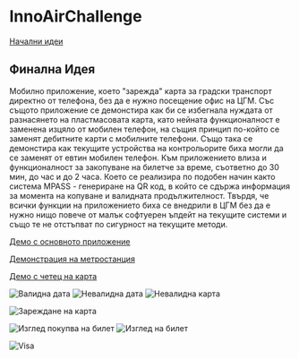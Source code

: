# InnoAirChallenge

[Начални идеи](https://docs.google.com/document/d/1l-GFWg-SNZemvM5Am4N7jBjvi0_tiBtCHO_s5OkabE4/edit?usp=sharing)

## Финална Идея

Мобилно приложение, което "зарежда" карта за градски транспорт директно от телефона, без да е нужно посещение офис на ЦГМ.
Със същото приложение се демонстира как би се избегнала нуждата от разнасянето на пластмасовата карта, като нейната функционалност е заменена изцяло от мобилен телефон, на същия принцип по-който се заменят дебитните карти с мобилните телефони. Също така се демонстира как текущите устройства на контрольорите биха могли да се заменят от евтин мобилен телефон.
Към приложението влиза и функционалност за закопуване на билетче за време, съответно до 30 мин, до час и до 2 часа. Което се реализира по подобен начин както система MPASS - генериране на QR код, в който се сдържа информация за момента на копуване и валидната продължителност.
Твърдя, че всички функции на приложението биха се внедрили в ЦГМ без да е нужно нищо повече от малък софтуерен ъпдейт на текущите системи и също те не отстъпват по сигурност на текущите методи.


[Демо с основното приложение](https://drive.google.com/file/d/1cwmRkIEwOHvxfVxQwNtAtCIX9t2r9Z-F/view?usp=sharing)

[Демонстрация на метростанция](https://drive.google.com/file/d/1d1uFXCEHp0vATFxWwzP0fA3nAcTES76M/view?usp=sharing)

[Демо с четец на карта](https://drive.google.com/file/d/1XKwBlmZtYQhjNGFOyeyYI9yFCPX-a2hS/view?usp=sharing)

![Валидна дата](https://github.com/mirko123/7_Wall-e_InnoAir/blob/master/Demos/valid.jpg)
![Невалидна дата](https://github.com/mirko123/7_Wall-e_InnoAir/blob/master/Demos/invalid_data.jpg)
![Невалидна карта](https://github.com/mirko123/7_Wall-e_InnoAir/blob/master/Demos/invalid_card.jpg)

![Зареждане на карта](https://github.com/mirko123/7_Wall-e_InnoAir/blob/master/Demos/bilet1.jpg)

![Изглед покупва на билет](https://github.com/mirko123/7_Wall-e_InnoAir/blob/master/Demos/zarejdane.jpg)
![Изглед на билет](https://github.com/mirko123/7_Wall-e_InnoAir/blob/master/Demos/bilet2.jpg)

![Visa](https://github.com/mirko123/7_Wall-e_InnoAir/blob/master/Demos/visa.jpg)

